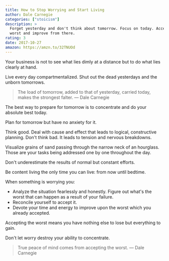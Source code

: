 ```yaml
---
title: How to Stop Worrying and Start Living
author: Dale Carnegie
categories: ["stoicism"]
description: >
  Forget yesterday and don't think about tomorrow. Focus on today. Accept the
  worst and improve from there.
rating: 3
date: 2017-10-27
amazon: https://amzn.to/32TNUOd
---
```


Your business is not to see what lies dimly at a distance but to do what lies
clearly at hand.

Live every day compartmentalized. Shut out the dead yesterdays and the unborn
tomorrows.

> The load of tomorrow, added to that of yesterday, carried today, makes the
> strongest falter. — Dale Carnegie

The best way to prepare for tomorrow is to concentrate and do your absolute best
today.

Plan for tomorrow but have no anxiety for it.

Think good. Deal with cause and effect that leads to logical, constructive
planning. Don't think bad. It leads to tension and nervous breakdowns.

Visualize grains of sand passing through the narrow neck of an hourglass. Those
are your tasks being addressed one by one throughout the day.

Don't underestimate the results of normal but constant efforts.

Be content living the only time you can live: from now until bedtime.

When something is worrying you:

* Analyze the situation fearlessly and honestly. Figure out what's the worst
  that can happen as a result of your failure.
* Reconcile yourself to accept it.
* Devote your time and energy to improve upon the worst which you already
  accepted.

Accepting the worst means you have nothing else to lose but everything to gain.

Don't let worry destroy your ability to concentrate.

> True peace of mind comes from accepting the worst. — Dale Carnegie
